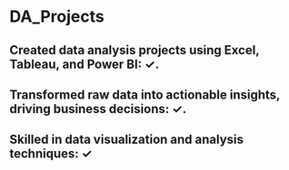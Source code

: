 # DA_Projects
## Created data analysis projects using Excel, Tableau, and Power BI: ✓.
## Transformed raw data into actionable insights, driving business decisions: ✓. 
## Skilled in data visualization and analysis techniques: ✓
